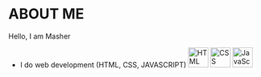 # ABOUT ME 
Hello,
I am Masher                                           
- I do web development (HTML, CSS, JAVASCRIPT)
<img src="https://upload.wikimedia.org/wikipedia/commons/6/61/HTML5_logo_and_wordmark.svg" alt="HTML Logo" width="40" height="40"> <img src="https://upload.wikimedia.org/wikipedia/commons/d/d5/CSS3_logo_and_wordmark.svg" alt="CSS Logo" width="40" height="40"> <img src="https://upload.wikimedia.org/wikipedia/commons/6/6a/JavaScript-logo.png" alt="JavaScript Logo" width="40" height="40">




